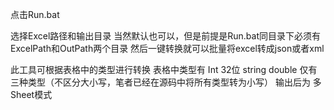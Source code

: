 点击Run.bat


选择Excel路径和输出目录
当然默认也可以，但是前提是Run.bat同目录下必须有ExcelPath和OutPath两个目录
然后一键转换就可以批量将excel转成json或者xml

此工具可根据表格中的类型进行转换
表格中类型有
Int        32位
string 
double 
仅有三种类型（不区分大小写，笔者已经在源码中将所有类型转为小写）
输出后为
多Sheet模式

